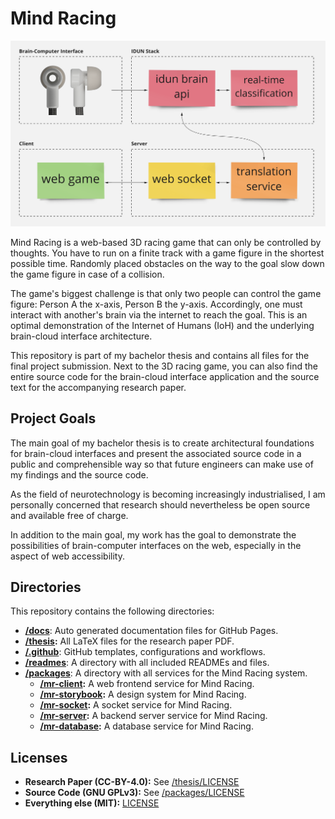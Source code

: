 # Mind Racing

![Rough architecture of Mind Racing and the corresponding IDUN Technologies software stack.](/readmes/img/rough-architecture.png)

Mind Racing is a web-based 3D racing game that can only be controlled by thoughts. You have to run on a finite track with a game figure in the shortest possible time. Randomly placed obstacles on the way to the goal slow down the game figure in case of a collision.

The game's biggest challenge is that only two people can control the game figure: Person A the x-axis, Person B the y-axis. Accordingly, one must interact with another's brain via the internet to reach the goal. This is an optimal demonstration of the Internet of Humans (IoH) and the underlying brain-cloud interface architecture.

This repository is part of my bachelor thesis and contains all files for the final project submission. Next to the 3D racing game, you can also find the entire source code for the brain-cloud interface application and the source text for the accompanying research paper.

## Project Goals

The main goal of my bachelor thesis is to create architectural foundations for brain-cloud interfaces and present the associated source code in a public and comprehensible way so that future engineers can make use of my findings and the source code.

As the field of neurotechnology is becoming increasingly industrialised, I am personally concerned that research should nevertheless be open source and available free of charge.

In addition to the main goal, my work has the goal to demonstrate the possibilities of brain-computer interfaces on the web, especially in the aspect of web accessibility.

## Directories

This repository contains the following directories:

- **[/docs](/docs/README.md)**: Auto generated documentation files for GitHub Pages.
- **[/thesis](/thesis/README.md):** All LaTeX files for the research paper PDF.
- **[/.github](/.github)**: GitHub templates, configurations and workflows.
- **[/readmes](/readmes/README.md)**: A directory with all included READMEs and files.
- **[/packages](/packages/README.md)**: A directory with all services for the Mind Racing system.
  - **[/mr-client](/packages/mr-client/README.md):** A web frontend service for Mind Racing.
  - **[/mr-storybook](/packages/mr-storybook/README.md):** A design system for Mind Racing.
  - **[/mr-socket](/packages/mr-socket/README.md):** A socket service for Mind Racing.
  - **[/mr-server](/packages/mr-server/README.md):** A backend server service for Mind Racing.
  - **[/mr-database](/packages/mr-database/README.md):** A database service for Mind Racing.

## Licenses

- **Research Paper (CC-BY-4.0):** See [/thesis/LICENSE](/thesis/LICENSE)
- **Source Code (GNU GPLv3):** See [/packages/LICENSE](/packages/LICENSE)
- **Everything else (MIT):** [LICENSE](LICENSE)
